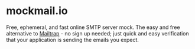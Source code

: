 # mockmail.io
Free, ephemeral, and fast online SMTP server mock. The easy and free alternative to [Mailtrap](https://mailtrap.io/) - no sign up needed; just quick and easy verification that your application is sending the emails you expect. 

